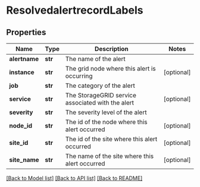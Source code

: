 # ResolvedalertrecordLabels

## Properties
Name | Type | Description | Notes
------------ | ------------- | ------------- | -------------
**alertname** | **str** | The name of the alert | 
**instance** | **str** | The grid node where this alert is occurring | [optional] 
**job** | **str** | The category of the alert | 
**service** | **str** | The StorageGRID service associated with the alert | [optional] 
**severity** | **str** | The severity level of the alert | 
**node_id** | **str** | The id of the node where this alert occurred | [optional] 
**site_id** | **str** | The id of the site where this alert occurred | [optional] 
**site_name** | **str** | The name of the site where this alert occurred | [optional] 

[[Back to Model list]](../README.md#documentation-for-models) [[Back to API list]](../README.md#documentation-for-api-endpoints) [[Back to README]](../README.md)

